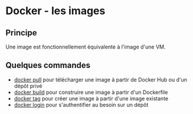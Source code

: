 # Docker - les images

## Principe

Une image est fonctionnellement équivalente à l'image d'une VM.

## Quelques commandes

* [docker pull](../docker-pull.md) pour télécharger une image à partir de Docker Hub ou d'un dépôt privé
* [docker build](../docker-build.md) pour construire une image à partir d'un Dockerfile
* [docker tag](../docker-tag.md) pour créer une image à partir d'une image existante
* [docker login](https://docs.docker.com/engine/reference/commandline/login/) pour s'authentifier au besoin sur un dépôt

